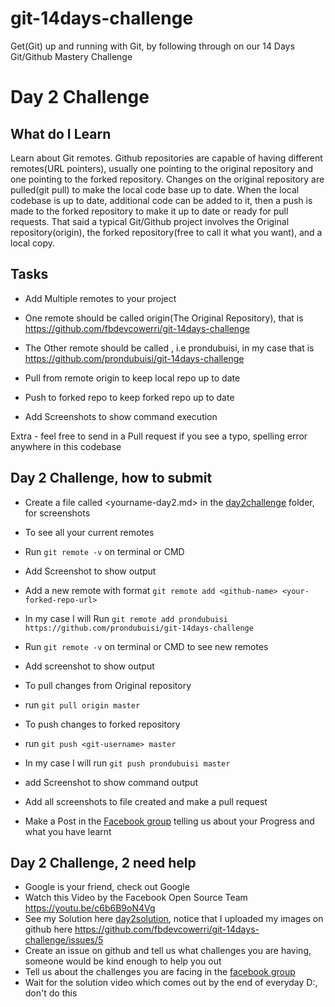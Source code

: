 # git-14days-challenge
Get(Git) up and running with Git, by following through on our 14 Days Git/Github Mastery Challenge

# Day 2 Challenge

## What do I Learn

Learn about Git remotes. Github repositories are capable of having different remotes(URL pointers), usually one pointing to the original repository and one pointing to the forked repository. Changes on the original repository are pulled(git pull) to make the local code base up to date. When the local codebase is up to date, additional code can be added to it, then a push is made to the forked repository to make it up to date or ready for pull requests. That said a typical Git/Github project involves the Original repository(origin), the forked repository(free to call it what you want), and a local copy.

## Tasks

- Add Multiple remotes to your project

- One remote should be called origin(The Original Repository), that is https://github.com/fbdevcowerri/git-14days-challenge

- The Other remote should be called <your-github-name>, i.e prondubuisi, in my case that is https://github.com/prondubuisi/git-14days-challenge

- Pull from  remote origin to keep local repo up to date

- Push to  forked <your-github-name> repo to keep forked repo up to date

- Add Screenshots to show command execution

Extra -  feel free to send in a Pull request if you see a typo, spelling error anywhere in this codebase 

## Day 2 Challenge, how to submit
- Create a file called <yourname-day2.md> in the [day2challenge](day2challenge) folder, for screenshots

- To see all your current remotes

- Run `git remote -v` on terminal or CMD

- Add Screenshot to show output

- Add a new remote with format `git remote add <github-name> <your-forked-repo-url>` 

- In my case I will Run `git remote add prondubuisi https://github.com/prondubuisi/git-14days-challenge`

- Run `git remote -v` on terminal or CMD to see new remotes

- Add screenshot to show output

- To pull changes from Original repository

- run `git pull origin master`

- To push changes to forked repository

- run `git push <git-username> master`

- In my case I will run `git push prondubuisi master`

- add Screenshot to show command output

- Add all screenshots to file created and make a pull request

- Make a Post in the [Facebook group](http://bit.ly/fbowerri) telling us about your Progress and what you have learnt

## Day 2 Challenge, 2 need help
- Google is your friend, check out Google
- Watch this Video by the Facebook Open Source Team https://youtu.be/c6b6B9oN4Vg
- See my Solution here [day2solution](day1challenge/ndubuisi-day2.md), notice that I uploaded my images on github here https://github.com/fbdevcowerri/git-14days-challenge/issues/5
- Create an issue on github and tell us what challenges you are having, someone would be kind enough to help you out
- Tell us about the challenges you are facing in the [facebook group](http://bit.ly/fbowerri)
- Wait for the solution video which comes out by the end of everyday D:, don't do this

